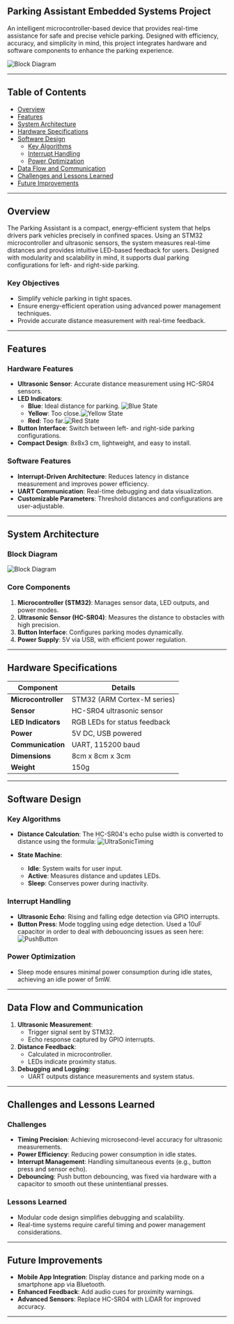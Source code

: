 ## Parking Assistant Embedded Systems Project
An intelligent microcontroller-based device that provides real-time assistance for safe and precise vehicle parking. Designed with efficiency, accuracy, and simplicity in mind, this project integrates hardware and software components to enhance the parking experience.

![Block Diagram](image-Photoroom.png)

---

## Table of Contents

- [Overview](#overview)
- [Features](#features)
- [System Architecture](#system-architecture)
- [Hardware Specifications](#hardware-specifications)
- [Software Design](#software-design)
  - [Key Algorithms](#key-algorithms)
  - [Interrupt Handling](#interrupt-handling)
  - [Power Optimization](#power-optimization)
- [Data Flow and Communication](#data-flow-and-communication)
- [Challenges and Lessons Learned](#challenges-and-lessons-learned)
- [Future Improvements](#future-improvements)


---

## Overview

The Parking Assistant is a compact, energy-efficient system that helps drivers park vehicles precisely in confined spaces. Using an STM32 microcontroller and ultrasonic sensors, the system measures real-time distances and provides intuitive LED-based feedback for users. Designed with modularity and scalability in mind, it supports dual parking configurations for left- and right-side parking.

### Key Objectives

- Simplify vehicle parking in tight spaces.
- Ensure energy-efficient operation using advanced power management techniques.
- Provide accurate distance measurement with real-time feedback.

---

## Features

### Hardware Features
- **Ultrasonic Sensor**: Accurate distance measurement using HC-SR04 sensors.
- **LED Indicators**:
  - **Blue**: Ideal distance for parking. ![Blue State](BlueState.jpg)
  - **Yellow**: Too close.![Yellow State](YellowState.jpg)
  - **Red**: Too far.![Red State](RedState.jpg)
- **Button Interface**: Switch between left- and right-side parking configurations.
- **Compact Design**: 8x8x3 cm, lightweight, and easy to install.





### Software Features
- **Interrupt-Driven Architecture**: Reduces latency in distance measurement and improves power efficiency.
- **UART Communication**: Real-time debugging and data visualization.
- **Customizable Parameters**: Threshold distances and configurations are user-adjustable.

---

## System Architecture

### Block Diagram

![Block Diagram](BlockDiagram.png)

### Core Components
1. **Microcontroller (STM32)**: Manages sensor data, LED outputs, and power modes.
2. **Ultrasonic Sensor (HC-SR04)**: Measures the distance to obstacles with high precision.
3. **Button Interface**: Configures parking modes dynamically.
4. **Power Supply**: 5V via USB, with efficient power regulation.

---

## Hardware Specifications

| Component             | Details                       |
|-----------------------|-------------------------------|
| **Microcontroller**   | STM32 (ARM Cortex-M series)   |
| **Sensor**            | HC-SR04 ultrasonic sensor     |
| **LED Indicators**    | RGB LEDs for status feedback  |
| **Power**             | 5V DC, USB powered            |
| **Communication**     | UART, 115200 baud            |
| **Dimensions**        | 8cm x 8cm x 3cm               |
| **Weight**            | 150g                          |

---

## Software Design

### Key Algorithms

- **Distance Calculation**: The HC-SR04's echo pulse width is converted to distance using the formula:
![UltraSonicTiming](UltraSonicTiming.PNG)

  
- **State Machine**:
  - **Idle**: System waits for user input.
  - **Active**: Measures distance and updates LEDs.
  - **Sleep**: Conserves power during inactivity.

### Interrupt Handling
- **Ultrasonic Echo**: Rising and falling edge detection via GPIO interrupts.
- **Button Press**: Mode toggling using edge detection. Used a 10uF capacitor in order to deal with debouoncing issues as seen here: 
![PushButton](PushButton.jpg)
### Power Optimization
- Sleep mode ensures minimal power consumption during idle states, achieving an idle power of 5mW.

---

## Data Flow and Communication

1. **Ultrasonic Measurement**:
   - Trigger signal sent by STM32.
   - Echo response captured by GPIO interrupts.
2. **Distance Feedback**:
   - Calculated in microcontroller.
   - LEDs indicate proximity status.
3. **Debugging and Logging**:
   - UART outputs distance measurements and system status.

---


## Challenges and Lessons Learned

### Challenges
- **Timing Precision**: Achieving microsecond-level accuracy for ultrasonic measurements.
- **Power Efficiency**: Reducing power consumption in idle states.
- **Interrupt Management**: Handling simultaneous events (e.g., button press and sensor echo).
- **Debouncing**: Push button debouncing, was fixed via hardware with a capacitor to smooth out these unintentianal presses.

### Lessons Learned
- Modular code design simplifies debugging and scalability.
- Real-time systems require careful timing and power management considerations.

---

## Future Improvements

- **Mobile App Integration**: Display distance and parking mode on a smartphone app via Bluetooth.
- **Enhanced Feedback**: Add audio cues for proximity warnings.
- **Advanced Sensors**: Replace HC-SR04 with LiDAR for improved accuracy.

---

